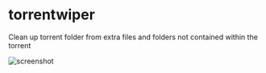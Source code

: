 # torrentwiper
Clean up torrent folder from extra files and folders not contained within the torrent

![screenshot](https://setsumi.github.io/torrentwiper/torrentwiper-v1.1.png)
